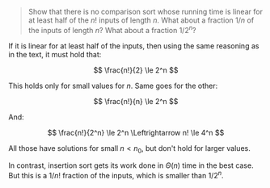 > Show that there is no comparison sort whose running time is linear for at
> least half of the $n!$ inputs of length $n$. What about a fraction $1/n$ of
> the inputs of length $n$? What about a fraction $1/2^n$?

If it is linear for at least half of the inputs, then using the same reasoning
as in the text, it must hold that:

$$ \frac{n!}{2} \le 2^n $$

This holds only for small values for $n$. Same goes for the other:

$$ \frac{n!}{n} \le 2^n $$

And:

$$ \frac{n!}{2^n} \le 2^n \Leftrightarrow n! \le 4^n $$

All those have solutions for small $n < n_0$, but don't hold for larger values.

In contrast, insertion sort gets its work done in $\Theta(n)$ time in the best
case. But this is a $1/n!$ fraction of the inputs, which is smaller than $1/2^n$.
